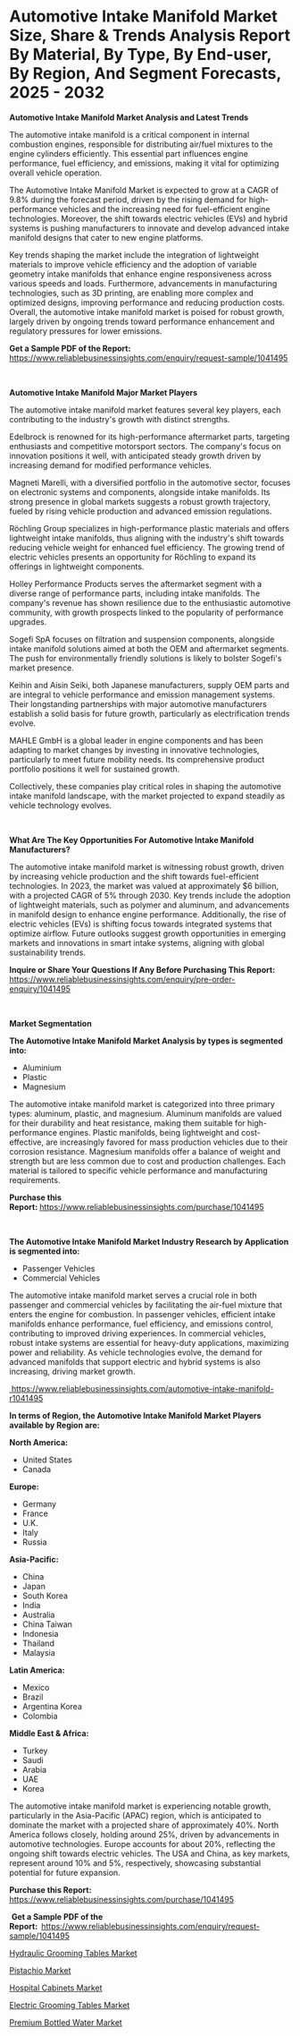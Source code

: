<p><h1>Automotive Intake Manifold Market Size, Share & Trends Analysis Report By Material, By Type, By End-user, By Region, And Segment Forecasts, 2025 - 2032</h1></p><p><strong>Automotive Intake Manifold Market Analysis and Latest Trends</strong></p>
<p><p>The automotive intake manifold is a critical component in internal combustion engines, responsible for distributing air/fuel mixtures to the engine cylinders efficiently. This essential part influences engine performance, fuel efficiency, and emissions, making it vital for optimizing overall vehicle operation. </p><p>The Automotive Intake Manifold Market is expected to grow at a CAGR of 9.8% during the forecast period, driven by the rising demand for high-performance vehicles and the increasing need for fuel-efficient engine technologies. Moreover, the shift towards electric vehicles (EVs) and hybrid systems is pushing manufacturers to innovate and develop advanced intake manifold designs that cater to new engine platforms.</p><p>Key trends shaping the market include the integration of lightweight materials to improve vehicle efficiency and the adoption of variable geometry intake manifolds that enhance engine responsiveness across various speeds and loads. Furthermore, advancements in manufacturing technologies, such as 3D printing, are enabling more complex and optimized designs, improving performance and reducing production costs. Overall, the automotive intake manifold market is poised for robust growth, largely driven by ongoing trends toward performance enhancement and regulatory pressures for lower emissions.</p></p>
<p><strong>Get a Sample PDF of the Report:&nbsp;</strong> <a href="https://www.reliablebusinessinsights.com/enquiry/request-sample/1041495?utm_campaign=2310&utm_medium=2&utm_source=Github&utm_content=ia&utm_term=07042025&utm_id=automotive-intake-manifold">https://www.reliablebusinessinsights.com/enquiry/request-sample/1041495</a></p>
<p>&nbsp;</p>
<p><strong>Automotive Intake Manifold Major Market Players</strong></p>
<p><p>The automotive intake manifold market features several key players, each contributing to the industry's growth with distinct strengths. </p><p>Edelbrock is renowned for its high-performance aftermarket parts, targeting enthusiasts and competitive motorsport sectors. The company's focus on innovation positions it well, with anticipated steady growth driven by increasing demand for modified performance vehicles. </p><p>Magneti Marelli, with a diversified portfolio in the automotive sector, focuses on electronic systems and components, alongside intake manifolds. Its strong presence in global markets suggests a robust growth trajectory, fueled by rising vehicle production and advanced emission regulations.</p><p>Röchling Group specializes in high-performance plastic materials and offers lightweight intake manifolds, thus aligning with the industry's shift towards reducing vehicle weight for enhanced fuel efficiency. The growing trend of electric vehicles presents an opportunity for Röchling to expand its offerings in lightweight components.</p><p>Holley Performance Products serves the aftermarket segment with a diverse range of performance parts, including intake manifolds. The company's revenue has shown resilience due to the enthusiastic automotive community, with growth prospects linked to the popularity of performance upgrades.</p><p>Sogefi SpA focuses on filtration and suspension components, alongside intake manifold solutions aimed at both the OEM and aftermarket segments. The push for environmentally friendly solutions is likely to bolster Sogefi's market presence.</p><p>Keihin and Aisin Seiki, both Japanese manufacturers, supply OEM parts and are integral to vehicle performance and emission management systems. Their longstanding partnerships with major automotive manufacturers establish a solid basis for future growth, particularly as electrification trends evolve.</p><p>MAHLE GmbH is a global leader in engine components and has been adapting to market changes by investing in innovative technologies, particularly to meet future mobility needs. Its comprehensive product portfolio positions it well for sustained growth.</p><p>Collectively, these companies play critical roles in shaping the automotive intake manifold landscape, with the market projected to expand steadily as vehicle technology evolves.</p></p>
<p>&nbsp;</p>
<p><strong>What Are The Key Opportunities For Automotive Intake Manifold Manufacturers?</strong></p>
<p><p>The automotive intake manifold market is witnessing robust growth, driven by increasing vehicle production and the shift towards fuel-efficient technologies. In 2023, the market was valued at approximately $6 billion, with a projected CAGR of 5% through 2030. Key trends include the adoption of lightweight materials, such as polymer and aluminum, and advancements in manifold design to enhance engine performance. Additionally, the rise of electric vehicles (EVs) is shifting focus towards integrated systems that optimize airflow. Future outlooks suggest growth opportunities in emerging markets and innovations in smart intake systems, aligning with global sustainability trends.</p></p>
<p><strong>Inquire or Share Your Questions If Any Before Purchasing This Report:</strong> <a href="https://www.reliablebusinessinsights.com/enquiry/pre-order-enquiry/1041495?utm_campaign=2310&utm_medium=2&utm_source=Github&utm_content=ia&utm_term=07042025&utm_id=automotive-intake-manifold">https://www.reliablebusinessinsights.com/enquiry/pre-order-enquiry/1041495</a></p>
<p>&nbsp;</p>
<p><strong>Market Segmentation</strong></p>
<p><strong>The Automotive Intake Manifold Market Analysis by types is segmented into:</strong></p>
<p><ul><li>Aluminium</li><li>Plastic</li><li>Magnesium</li></ul></p>
<p><p>The automotive intake manifold market is categorized into three primary types: aluminum, plastic, and magnesium. Aluminum manifolds are valued for their durability and heat resistance, making them suitable for high-performance engines. Plastic manifolds, being lightweight and cost-effective, are increasingly favored for mass production vehicles due to their corrosion resistance. Magnesium manifolds offer a balance of weight and strength but are less common due to cost and production challenges. Each material is tailored to specific vehicle performance and manufacturing requirements.</p></p>
<p><strong>Purchase this Report:&nbsp;</strong><a href="https://www.reliablebusinessinsights.com/purchase/1041495?utm_campaign=2310&utm_medium=2&utm_source=Github&utm_content=ia&utm_term=07042025&utm_id=automotive-intake-manifold">https://www.reliablebusinessinsights.com/purchase/1041495</a></p>
<p>&nbsp;</p>
<p><strong>The Automotive Intake Manifold Market Industry Research by Application is segmented into:</strong></p>
<p><ul><li>Passenger Vehicles</li><li>Commercial Vehicles</li></ul></p>
<p><p>The automotive intake manifold market serves a crucial role in both passenger and commercial vehicles by facilitating the air-fuel mixture that enters the engine for combustion. In passenger vehicles, efficient intake manifolds enhance performance, fuel efficiency, and emissions control, contributing to improved driving experiences. In commercial vehicles, robust intake systems are essential for heavy-duty applications, maximizing power and reliability. As vehicle technologies evolve, the demand for advanced manifolds that support electric and hybrid systems is also increasing, driving market growth.</p></p>
<p><a href="https://www.reliablebusinessinsights.com/automotive-intake-manifold-r1041495?utm_campaign=2310&utm_medium=2&utm_source=Github&utm_content=ia&utm_term=07042025&utm_id=automotive-intake-manifold">&nbsp;https://www.reliablebusinessinsights.com/automotive-intake-manifold-r1041495</a></p>
<p><strong>In terms of Region, the Automotive Intake Manifold Market Players available by Region are:</strong></p>
<p>
    <p> <strong> North America: </strong>
        <ul>
            <li>United States</li>
            <li>Canada</li>
        </ul>
        </p> 
    <p> <strong> Europe: </strong>
        <ul>
            <li>Germany</li>
            <li>France</li>
            <li>U.K.</li>
            <li>Italy</li>
            <li>Russia</li>
        </ul>
        </p> 
    <p> <strong> Asia-Pacific: </strong>
        <ul>
            <li>China</li>
            <li>Japan</li>
            <li>South Korea</li>
            <li>India</li>
            <li>Australia</li>
            <li>China Taiwan</li>
            <li>Indonesia</li>
            <li>Thailand</li>
            <li>Malaysia</li>
        </ul>
        </p> 
    <p> <strong> Latin America: </strong>
        <ul>
            <li>Mexico</li>
            <li>Brazil</li>
            <li>Argentina Korea</li>
            <li>Colombia</li>
        </ul>
        </p> 
    <p> <strong> Middle East & Africa: </strong>
        <ul>
            <li>Turkey</li>
            <li>Saudi</li>
            <li>Arabia</li>
            <li>UAE</li>
            <li>Korea</li>
        </ul>
    </p>
    </p>
<p><p>The automotive intake manifold market is experiencing notable growth, particularly in the Asia-Pacific (APAC) region, which is anticipated to dominate the market with a projected share of approximately 40%. North America follows closely, holding around 25%, driven by advancements in automotive technologies. Europe accounts for about 20%, reflecting the ongoing shift towards electric vehicles. The USA and China, as key markets, represent around 10% and 5%, respectively, showcasing substantial potential for future expansion.</p></p>
<p><strong>Purchase this Report: </strong><a href="https://www.reliablebusinessinsights.com/purchase/1041495?utm_campaign=2310&utm_medium=2&utm_source=Github&utm_content=ia&utm_term=07042025&utm_id=automotive-intake-manifold">https://www.reliablebusinessinsights.com/purchase/1041495</a></p>
<p>&nbsp;<strong>Get a Sample PDF of the Report:&nbsp;&nbsp;</strong><a href="https://www.reliablebusinessinsights.com/enquiry/request-sample/1041495?utm_campaign=2310&utm_medium=2&utm_source=Github&utm_content=ia&utm_term=07042025&utm_id=automotive-intake-manifold">https://www.reliablebusinessinsights.com/enquiry/request-sample/1041495</a></p>
<p><strong></strong></p>
<p><p><a href="https://www.linkedin.com/pulse/aglobalhydraulic-grooming-tables-market-study-including-its-sed5f?utm_campaign=2310&utm_medium=2&utm_source=Github&utm_content=ia&utm_term=07042025&utm_id=automotive-intake-manifold">Hydraulic Grooming Tables Market</a></p><p><a href="https://github.com/janustabarf2/Market-Research-Report-List-1/blob/main/pistachio-market.md?utm_campaign=2310&utm_medium=2&utm_source=Github&utm_content=ia&utm_term=07042025&utm_id=automotive-intake-manifold">Pistachio Market</a></p><p><a href="https://www.linkedin.com/pulse/hospital-cabinets-market-overview-analyzing-trends-projecting-fys9f?utm_campaign=2310&utm_medium=2&utm_source=Github&utm_content=ia&utm_term=07042025&utm_id=automotive-intake-manifold">Hospital Cabinets Market</a></p><p><a href="https://www.linkedin.com/pulse/electric-grooming-tables-market-consolidation-impact-structure-a3rpf?utm_campaign=2310&utm_medium=2&utm_source=Github&utm_content=ia&utm_term=07042025&utm_id=automotive-intake-manifold">Electric Grooming Tables Market</a></p><p><a href="https://github.com/calizlewin2f/Market-Research-Report-List-1/blob/main/premium-bottled-water-market.md?utm_campaign=2310&utm_medium=2&utm_source=Github&utm_content=ia&utm_term=07042025&utm_id=automotive-intake-manifold">Premium Bottled Water Market</a></p></p>